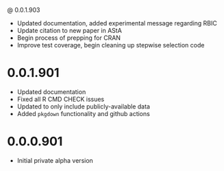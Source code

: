 @ 0.0.1.903

- Updated documentation, added experimental message regarding RBIC
- Update citation to new paper in AStA
- Begin process of prepping for CRAN
- Improve test coverage, begin cleaning up stepwise selection code

# 0.0.1.901

- Updated documentation
- Fixed all R CMD CHECK issues
- Updated to only include publicly-available data
- Added `pkgdown` functionality and github actions

# 0.0.0.901

- Initial private alpha version
